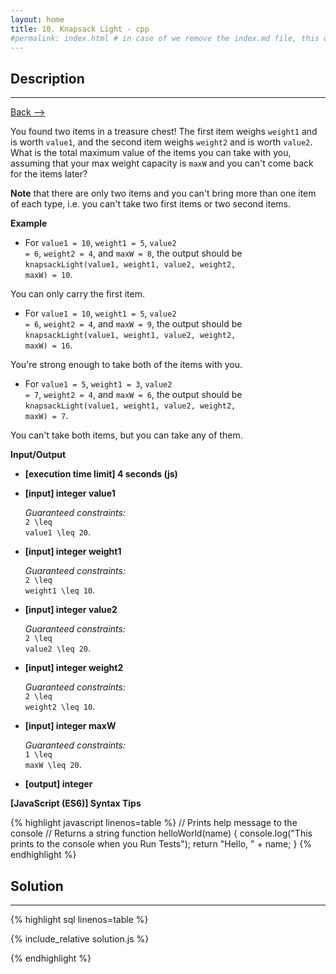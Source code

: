 ```yaml
---
layout: home
title: 10. Knapsack Light - cpp
#permalink: index.html # in case of we remove the index.md file, this doc will be the index page
---
```


<div class="row">
<div class="columnStmt" markdown="1">

## Description
------

[Back --> ](../README.md) 

You found two items in a treasure chest! The first item weighs <code>weight1</code> and is worth <code>value1</code>, and the second item weighs <code>weight2</code> and is worth <code>value2</code>. What is the total maximum value of the items you can take with you, assuming that your max weight capacity is <code>maxW</code> and you can't come back for the items later?

**Note** that there are only two items and you can't bring more than one item of each type, i.e. you can't take two first items or two second items.


**Example**

* For <code>value1 = 10</code>, <code>weight1 = 5</code>, <code>value2 = 6</code>, <code>weight2 = 4</code>, and <code>maxW = 8</code>, the output should be
<code>knapsackLight(value1, weight1, value2, weight2, maxW) = 10</code>.

You can only carry the first item.

* For <code>value1 = 10</code>, <code>weight1 = 5</code>, <code>value2 = 6</code>, <code>weight2 = 4</code>, and <code>maxW = 9</code>, the output should be
<code>knapsackLight(value1, weight1, value2, weight2, maxW) = 16</code>.

You're strong enough to take both of the items with you.

* For <code>value1 = 5</code>, <code>weight1 = 3</code>, <code>value2 = 7</code>, <code>weight2 = 4</code>, and <code>maxW = 6</code>, the output should be
<code>knapsackLight(value1, weight1, value2, weight2, maxW) = 7</code>.

You can't take both items, but you can take any of them.


**Input/Output**

* **[execution time limit] 4 seconds (js)**

* **[input] integer value1**

    _Guaranteed constraints:_<br>
    <code type='math/tex'>2 \leq value1 \leq 20</code>.

* **[input] integer weight1**

    _Guaranteed constraints:_<br>
    <code type='math/tex'>2 \leq weight1 \leq 10</code>.

* **[input] integer value2**

    _Guaranteed constraints:_<br>
    <code type='math/tex'>2 \leq value2 \leq 20</code>.

* **[input] integer weight2**

    _Guaranteed constraints:_<br>
    <code type='math/tex'>2 \leq weight2 \leq 10</code>.

* **[input] integer maxW**

    _Guaranteed constraints:_<br>
    <code type='math/tex'>1 \leq maxW \leq 20</code>.

* **[output] integer**

**[JavaScript (ES6)] Syntax Tips**

{% highlight javascript linenos=table %}
// Prints help message to the console
// Returns a string
function helloWorld(name) {
    console.log("This prints to the console when you Run Tests");
    return "Hello, " + name;
}
{% endhighlight %}

</div>
<div class="columnSol" markdown="1">

## Solution
------

{% highlight sql linenos=table %}

{% include_relative solution.js %}

{% endhighlight %}

</div>
</div>

